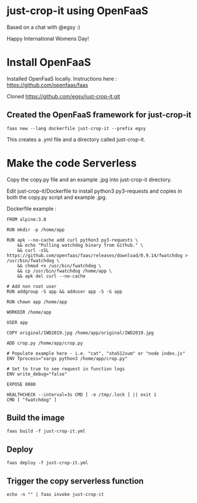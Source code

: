 # just-crop-it using OpenFaaS

Based on a chat with @egsy :)

Happy International Womens Day!

# Install OpenFaaS

Installed OpenFaaS locally. Instructions here : https://github.com/openfaas/faas

Cloned https://github.com/egsy/just-crop-it.git

## Created the OpenFaaS framework for just-crop-it
```
faas new --lang dockerfile just-crop-it --prefix egsy
```

This creates a .yml file and a directory called just-crop-it.

# Make the code Serverless

Copy the copy.py file and an example .jpg into just-crop-it directory.

Edit just-crop-it/Dockerfile to install python3 py3-requests and copies in both the copy.py script and example .jpg.

Dockerfile example :
```
FROM alpine:3.8

RUN mkdir -p /home/app

RUN apk --no-cache add curl python3 py3-requests \
    && echo "Pulling watchdog binary from Github." \
    && curl -sSL https://github.com/openfaas/faas/releases/download/0.9.14/fwatchdog > /usr/bin/fwatchdog \
    && chmod +x /usr/bin/fwatchdog \
    && cp /usr/bin/fwatchdog /home/app \
    && apk del curl --no-cache

# Add non root user
RUN addgroup -S app && adduser app -S -G app

RUN chown app /home/app

WORKDIR /home/app

USER app

COPY original/IWD2019.jpg /home/app/original/IWD2019.jpg

ADD crop.py /home/app/crop.py

# Populate example here - i.e. "cat", "sha512sum" or "node index.js"
ENV fprocess="xargs python3 /home/app/crop.py"

# Set to true to see request in function logs
ENV write_debug="false"

EXPOSE 8080

HEALTHCHECK --interval=3s CMD [ -e /tmp/.lock ] || exit 1
CMD [ "fwatchdog" ]

```

## Build the image
```
faas build -f just-crop-it.yml 
```

## Deploy
```
faas deploy -f just-crop-it.yml 
```

## Trigger the copy serverless function
```
echo -n "" | faas invoke just-crop-it
```
